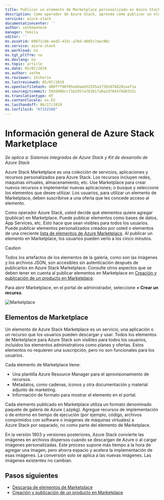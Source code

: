 ```yaml
---
title: Publicar un elemento de Marketplace personalizado en Azure Stack (operador de nube) | Microsoft Docs
description: Como operador de Azure Stack, aprenda cómo publicar un elemento de Marketplace personalizado en Azure Stack.
services: azure-stack
documentationcenter: ''
author: sethmanheim
manager: femila
editor: ''
ms.assetid: 60871cbb-eed2-433c-a76d-d605c7aec06c
ms.service: azure-stack
ms.workload: na
ms.tgt_pltfrm: na
ms.devlang: na
ms.topic: article
ms.date: 05/07/2019
ms.author: sethm
ms.reviewer: ihcherie
ms.lastreviewed: 05/07/2019
ms.openlocfilehash: d00f7f90f05eddaeb52555a1759187b8282aaf1a
ms.sourcegitcommit: 593d40bccf1b2957a763017a8a2d7043f8d8315c
ms.translationtype: HT
ms.contentlocale: es-ES
ms.lasthandoff: 06/17/2019
ms.locfileid: "67152506"
---
```

# <a name="azure-stack-marketplace-overview"></a>Información general de Azure Stack Marketplace

*Se aplica a: Sistemas integrados de Azure Stack y Kit de desarrollo de Azure Stack*

Azure Stack Marketplace es una colección de servicios, aplicaciones y recursos personalizados para Azure Stack. Los recursos incluyen redes, máquinas virtuales, almacenamiento, etc. Use Marketplace para crear nuevos recursos e implementar nuevas aplicaciones; o busque y seleccione los elementos que desee utilizar. Los usuarios, para utilizar un elemento de Marketplace, deben suscribirse a una oferta que les concede acceso al elemento.

Como operador Azure Stack, usted decide qué elementos quiere agregar (publicar) en Marketplace. Puede publicar elementos como bases de datos, App Services, etc. Esto hace que sean visibles para todos los usuarios. Puede publicar elementos personalizados creados por usted o elementos de una creciente [lista de elementos de Azure Marketplace](azure-stack-marketplace-azure-items.md). Al publicar un elemento en Marketplace, los usuarios pueden verlo a los cinco minutos.

> [!CAUTION]  
> Todos los artefactos de los elementos de la galería, como son las imágenes y los archivos JSON, son accesibles sin autenticación después de publicarlos en Azure Stack Marketplace. Consulte otros aspectos que se deben tener en cuenta al publicar elementos en Marketplace en [Creación y publicación de un producto en Marketplace](azure-stack-create-and-publish-marketplace-item.md).

Para abrir Marketplace, en el portal de administrador, seleccione **+ Crear un recurso**.

![Marketplace](media/azure-stack-marketplace/marketplace1.png)

## <a name="marketplace-items"></a>Elementos de Marketplace

Un elemento de Azure Stack Marketplace es un servicio, una aplicación o un recurso que los usuarios pueden descargar y usar. Todos los elementos de Marketplace para Azure Stack son visibles para todos los usuarios, incluidos los elementos administrativos como planes y ofertas. Estos elementos no requieren una suscripción, pero no son funcionales para los usuarios.

Cada elemento de Marketplace tiene:

* Una plantilla Azure Resource Manager para el aprovisionamiento de recursos.
* Metadatos, como cadenas, iconos y otra documentación y material adjunto de marketing.
* Información de formato para mostrar el elemento en el portal.

Cada elemento publicado en Marketplace utiliza un formato denominado paquete de galería de Azure (.azpkg). Agregue recursos de implementación o de entorno en tiempo de ejecución (por ejemplo, código, archivos comprimidos con software o imágenes de máquinas virtuales) a Azure Stack por separado, no como parte del elemento de Marketplace.

En la versión 1803 y versiones posteriores, Azure Stack convierte las imágenes en archivos dispersos cuando se descargan de Azure o al cargar imágenes personalizadas. Este proceso supone más tiempo a la hora de agregar una imagen, pero ahorra espacio y acelera la implementación de esas imágenes. La conversión solo se aplica a las nuevas imágenes. Las imágenes existentes no cambian.

## <a name="next-steps"></a>Pasos siguientes

* [Descarga de elementos de Marketplace](azure-stack-download-azure-marketplace-item.md)  
* [Creación y publicación de un producto en Marketplace](azure-stack-create-and-publish-marketplace-item.md)
